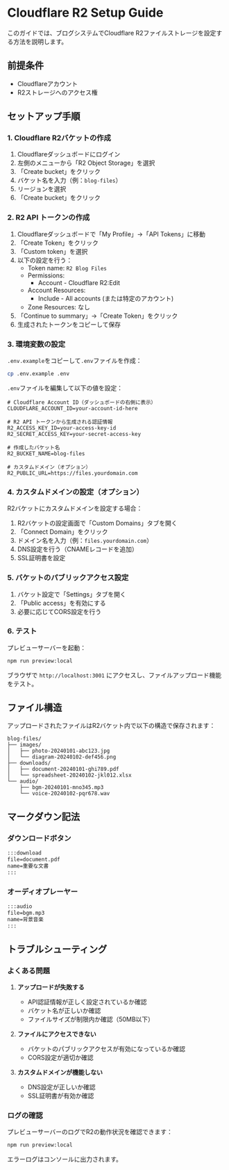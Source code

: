 # Cloudflare R2 Setup Guide

このガイドでは、ブログシステムでCloudflare R2ファイルストレージを設定する方法を説明します。

## 前提条件

- Cloudflareアカウント
- R2ストレージへのアクセス権

## セットアップ手順

### 1. Cloudflare R2バケットの作成

1. Cloudflareダッシュボードにログイン
2. 左側のメニューから「R2 Object Storage」を選択
3. 「Create bucket」をクリック
4. バケット名を入力（例：`blog-files`）
5. リージョンを選択
6. 「Create bucket」をクリック

### 2. R2 API トークンの作成

1. Cloudflareダッシュボードで「My Profile」→「API Tokens」に移動
2. 「Create Token」をクリック
3. 「Custom token」を選択
4. 以下の設定を行う：
   - Token name: `R2 Blog Files`
   - Permissions: 
     - Account - Cloudflare R2:Edit
   - Account Resources: 
     - Include - All accounts (または特定のアカウント)
   - Zone Resources: なし
5. 「Continue to summary」→「Create Token」をクリック
6. 生成されたトークンをコピーして保存

### 3. 環境変数の設定

`.env.example`をコピーして`.env`ファイルを作成：

```bash
cp .env.example .env
```

`.env`ファイルを編集して以下の値を設定：

```env
# Cloudflare Account ID（ダッシュボードの右側に表示）
CLOUDFLARE_ACCOUNT_ID=your-account-id-here

# R2 API トークンから生成される認証情報
R2_ACCESS_KEY_ID=your-access-key-id
R2_SECRET_ACCESS_KEY=your-secret-access-key

# 作成したバケット名
R2_BUCKET_NAME=blog-files

# カスタムドメイン（オプション）
R2_PUBLIC_URL=https://files.yourdomain.com
```

### 4. カスタムドメインの設定（オプション）

R2バケットにカスタムドメインを設定する場合：

1. R2バケットの設定画面で「Custom Domains」タブを開く
2. 「Connect Domain」をクリック
3. ドメイン名を入力（例：`files.yourdomain.com`）
4. DNS設定を行う（CNAMEレコードを追加）
5. SSL証明書を設定

### 5. バケットのパブリックアクセス設定

1. バケット設定で「Settings」タブを開く
2. 「Public access」を有効にする
3. 必要に応じてCORS設定を行う

### 6. テスト

プレビューサーバーを起動：

```bash
npm run preview:local
```

ブラウザで `http://localhost:3001` にアクセスし、ファイルアップロード機能をテスト。

## ファイル構造

アップロードされたファイルはR2バケット内で以下の構造で保存されます：

```
blog-files/
├── images/
│   ├── photo-20240101-abc123.jpg
│   └── diagram-20240102-def456.png
├── downloads/
│   ├── document-20240101-ghi789.pdf
│   └── spreadsheet-20240102-jkl012.xlsx
└── audio/
    ├── bgm-20240101-mno345.mp3
    └── voice-20240102-pqr678.wav
```

## マークダウン記法

### ダウンロードボタン

```markdown
:::download
file=document.pdf
name=重要な文書
:::
```

### オーディオプレーヤー

```markdown
:::audio
file=bgm.mp3
name=背景音楽
:::
```

## トラブルシューティング

### よくある問題

1. **アップロードが失敗する**
   - API認証情報が正しく設定されているか確認
   - バケット名が正しいか確認
   - ファイルサイズが制限内か確認（50MB以下）

2. **ファイルにアクセスできない**
   - バケットのパブリックアクセスが有効になっているか確認
   - CORS設定が適切か確認

3. **カスタムドメインが機能しない**
   - DNS設定が正しいか確認
   - SSL証明書が有効か確認

### ログの確認

プレビューサーバーのログでR2の動作状況を確認できます：

```bash
npm run preview:local
```

エラーログはコンソールに出力されます。